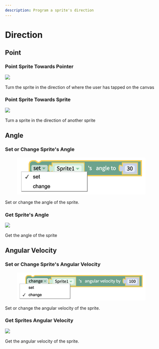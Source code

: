 ```yaml
---
description: Program a sprite's direction
---
```


# Direction

## Point

### Point Sprite Towards Pointer

![](../../.gitbook/assets/dir\_point\_pointer.png)

Turn the sprite in the direction of where the user has tapped on the canvas&#x20;

### Point Sprite Towards Sprite

![](../../.gitbook/assets/dir\_point\_sprite.png)

Turn a sprite in the direction of another sprite&#x20;

## Angle&#x20;

### Set or Change Sprite's Angle

<div align="left">

<figure><img src="../../.gitbook/assets/Canvas  Direction  setchange angle dropdown.png" alt=""><figcaption></figcaption></figure>

</div>

Set or change the angle of the sprite.

### Get Sprite's Angle

![](../../.gitbook/assets/dir\_get\_angle.png)

Get the angle of the sprite

## Angular Velocity

### Set or Change Sprite's Angular Velocity

<figure><img src="../../.gitbook/assets/Canvas  Direction  setchange angular velocity dropdown.png" alt=""><figcaption></figcaption></figure>

Set or change the angular velocity of the sprite.&#x20;

### Get Sprites Angular Velocity

![](../../.gitbook/assets/dir\_get\_angular\_velocity.png)

Get the angular velocity of the sprite.

##
